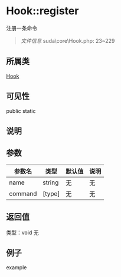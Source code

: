 # Hook::register
注册一条命令
> *文件信息* suda\core\Hook.php: 23~229
## 所属类 

[Hook](../Hook.md)

## 可见性

  public  static
## 说明



## 参数

| 参数名 | 类型 | 默认值 | 说明 |
|--------|-----|-------|-------|
| name |  string | 无 | 无 |
| command |  [type] | 无 | 无 |

## 返回值
类型：void
无

## 例子

example